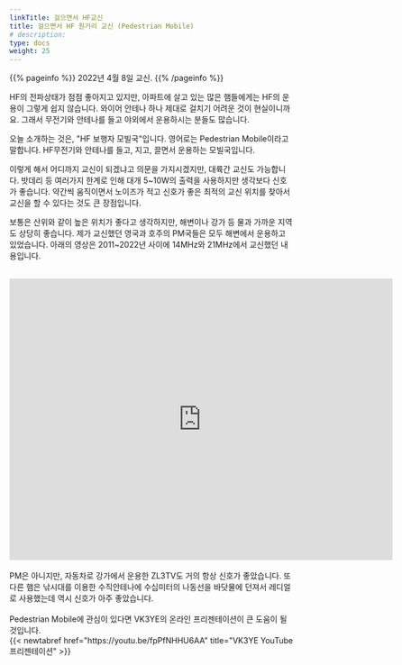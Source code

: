 ```yaml
---
linkTitle: 걸으면서 HF교신
title: 걸으면서 HF 원거리 교신 (Pedestrian Mobile)
# description:
type: docs
weight: 25
---
```


{{% pageinfo %}}
2022년 4월 8일 교신.
{{% /pageinfo %}}

HF의 전파상태가 점점 좋아지고 있지만,
아파트에 살고 있는 많은 햄들에게는 HF의 운용이 그렇게 쉽지 않습니다.
와이어 안테나 하나 제대로 걸치기 어려운 것이 현실이니까요.
그래서 무전기와 안테나를 들고 야외에서 운용하시는 분들도 많습니다.

오늘 소개하는 것은, "HF 보행자 모빌국"입니다.
영어로는 Pedestrian Mobile이라고 말합니다.
HF무전기와 안테나를 들고, 지고, 끌면서 운용하는 모빌국입니다.

이렇게 해서 어디까지 교신이 되겠냐고 의문을 가지시겠지만, 대륙간 교신도 가능합니다.
밧데리 등 여러가지 한계로 인해 대개 5~10W의 출력을 사용하지만 생각보다 신호가 좋습니다.
약간씩 움직이면서 노이즈가 적고 신호가 좋은 최적의 교신 위치를 찾아서 교신을 할 수 있다는 것도 큰 장점입니다.

보통은 산위와 같이 높은 위치가 좋다고 생각하지만, 해변이나 강가 등 물과 가까운 지역도 상당히 좋습니다.
제가 교신했던 영국과 호주의 PM국들은 모두 해변에서 운용하고 있었습니다.
아래의 영상은 2011~2022년 사이에 14MHz와 21MHz에서 교신했던 내용입니다.<br>
<br>
<iframe src="https://play-tv.kakao.com/embed/player/cliplink/427795122?service=daum_tistory" width="680" height="500" frameborder="0" allowfullscreen="true"></iframe><br>
<br>
PM은 아니지만, 자동차로 강가에서 운용한 ZL3TV도 거의 항상 신호가 좋았습니다.
또 다른 햄은 낚시대를 이용한 수직안테나에 수십미터의 나동선을 바닷물에 던져서 레디얼로 사용했는데 역시 신호가 아주 좋았습니다.<br>
<br>
Pedestrian Mobile에 관심이 있다면 VK3YE의 온라인 프리젠테이션이 큰 도움이 될 것입니다.<br>
{{< newtabref href="https://youtu.be/fpPfNHHU6AA" title="VK3YE YouTube 프리젠테이션" >}}<br>

